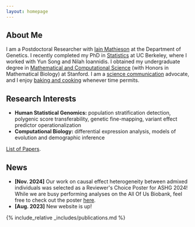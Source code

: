 ```yaml
---
layout: homepage
---
```


## About Me

I am a Postdoctoral Researcher with [Iain Mathieson](https://www.med.upenn.edu/mathieson-lab/) at the Department of Genetics. I recently completed my PhD in [Statistics](https://statistics.berkeley.edu/) at UC Berkeley, where I worked with Yun Song and Nilah Ioannidis. I obtained my undergraduate degree in [Mathematical and Computational Science](https://mcs.stanford.edu/) (with Honors in Mathematical Biology) at Stanford. I am a [science communication](./scicomm.md) advocate, and I enjoy [baking and cooking](./food.md) whenever time permits.      

## Research Interests

- **Human Statistical Genomics:** population stratification detection, polygenic score transferability, genetic fine-mapping, variant effect predictor operationalization     
- **Computational Biology:** differential expression analysis, models of evolution and demographic inference    

[List of Papers](./research.md).

## News

- **[Nov. 2024]** Our work on causal effect heterogeneity between admixed individuals was selected as a Reviewer's Choice Poster for ASHG 2024! While we are busy performing analyses on the All Of Us Biobank, feel free to check out the poster [here](https://alanaw1.github.io/assets/files/AAw_ASHG2024_poster.pdf). 
- **[Aug. 2023]** New website is up!

{% include_relative _includes/publications.md %}